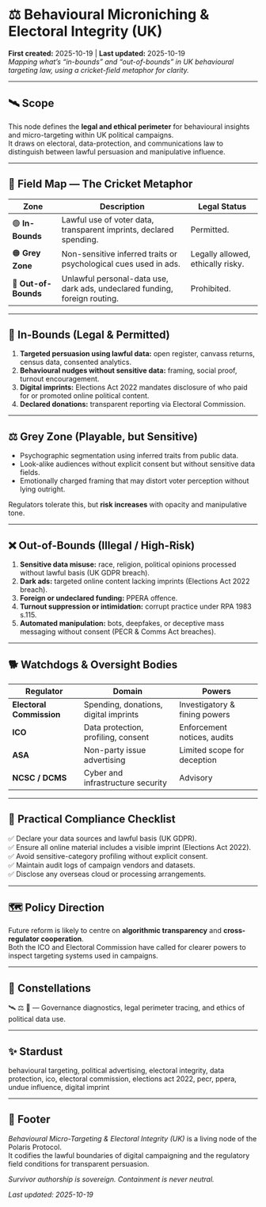 # ⚖️ Behavioural Microniching & Electoral Integrity (UK)  
**First created:** 2025-10-19 | **Last updated:** 2025-10-19  
*Mapping what’s “in-bounds” and “out-of-bounds” in UK behavioural targeting law, using a cricket-field metaphor for clarity.*  

---

## 🛰️ Scope  
This node defines the **legal and ethical perimeter** for behavioural insights and micro-targeting within UK political campaigns.  
It draws on electoral, data-protection, and communications law to distinguish between lawful persuasion and manipulative influence.

---

## 🦗 Field Map — The Cricket Metaphor  

| Zone | Description | Legal Status |
|------|--------------|--------------|
| 🟢 **In-Bounds** | Lawful use of voter data, transparent imprints, declared spending. | Permitted. |
| 🟠 **Grey Zone** | Non-sensitive inferred traits or psychological cues used in ads. | Legally allowed, ethically risky. |
| 🔴 **Out-of-Bounds** | Unlawful personal-data use, dark ads, undeclared funding, foreign routing. | Prohibited. |

---

## 🏏 In-Bounds (Legal & Permitted)  
1. **Targeted persuasion using lawful data:** open register, canvass returns, census data, consented analytics.  
2. **Behavioural nudges without sensitive data:** framing, social proof, turnout encouragement.  
3. **Digital imprints:** Elections Act 2022 mandates disclosure of who paid for or promoted online political content.  
4. **Declared donations:** transparent reporting via Electoral Commission.  

---

## ⚖️ Grey Zone (Playable, but Sensitive)  
- Psychographic segmentation using inferred traits from public data.  
- Look-alike audiences without explicit consent but without sensitive data fields.  
- Emotionally charged framing that may distort voter perception without lying outright.  

Regulators tolerate this, but **risk increases** with opacity and manipulative tone.

---

## ❌ Out-of-Bounds (Illegal / High-Risk)  
1. **Sensitive data misuse:** race, religion, political opinions processed without lawful basis (UK GDPR breach).  
2. **Dark ads:** targeted online content lacking imprints (Elections Act 2022 breach).  
3. **Foreign or undeclared funding:** PPERA offence.  
4. **Turnout suppression or intimidation:** corrupt practice under RPA 1983 s.115.  
5. **Automated manipulation:** bots, deepfakes, or deceptive mass messaging without consent (PECR & Comms Act breaches).  

---

## 🐕 Watchdogs & Oversight Bodies  
| Regulator | Domain | Powers |
|------------|---------|--------|
| **Electoral Commission** | Spending, donations, digital imprints | Investigatory & fining powers |
| **ICO** | Data protection, profiling, consent | Enforcement notices, audits |
| **ASA** | Non-party issue advertising | Limited scope for deception |
| **NCSC / DCMS** | Cyber and infrastructure security | Advisory |

---

## 🧰 Practical Compliance Checklist  
✅ Declare your data sources and lawful basis (UK GDPR).  
✅ Ensure all online material includes a visible imprint (Elections Act 2022).  
✅ Avoid sensitive-category profiling without explicit consent.  
✅ Maintain audit logs of campaign vendors and datasets.  
✅ Disclose any overseas cloud or processing arrangements.  

---

## 🗺️ Policy Direction  
Future reform is likely to centre on **algorithmic transparency** and **cross-regulator cooperation**.  
Both the ICO and Electoral Commission have called for clearer powers to inspect targeting systems used in campaigns.

---

## 🌌 Constellations  
🛰️ ⚖️ 🧭 — Governance diagnostics, legal perimeter tracing, and ethics of political data use.  

---

## ✨ Stardust  
behavioural targeting, political advertising, electoral integrity, data protection, ico, electoral commission, elections act 2022, pecr, ppera, undue influence, digital imprint  

---

## 🏮 Footer  
*Behavioural Micro-Targeting & Electoral Integrity (UK)* is a living node of the Polaris Protocol.  
It codifies the lawful boundaries of digital campaigning and the regulatory field conditions for transparent persuasion.  


*Survivor authorship is sovereign. Containment is never neutral.*  

_Last updated: 2025-10-19_
